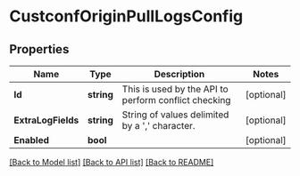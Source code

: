 # CustconfOriginPullLogsConfig

## Properties

Name | Type | Description | Notes
------------ | ------------- | ------------- | -------------
**Id** | **string** | This is used by the API to perform conflict checking | [optional] 
**ExtraLogFields** | **string** | String of values delimited by a &#39;,&#39; character. | [optional] 
**Enabled** | **bool** |  | [optional] 

[[Back to Model list]](../README.md#documentation-for-models) [[Back to API list]](../README.md#documentation-for-api-endpoints) [[Back to README]](../README.md)


